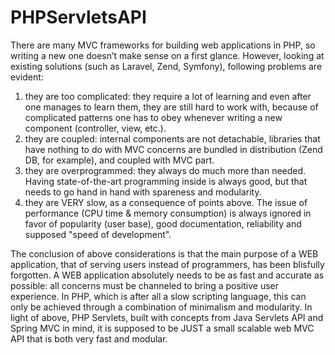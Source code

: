 # PHPServletsAPI

There are many MVC frameworks for building web applications in PHP, so writing a new one doesn’t make sense on a first glance. However, looking at existing solutions (such as Laravel, Zend, Symfony), following problems are evident:

1. they are too complicated: they require a lot of learning and even after one manages to learn them, they are still hard to work with, because of complicated patterns one has to obey whenever writing a new component (controller, view, etc.). 
2. they are coupled: internal components are not detachable, libraries that have nothing to do with MVC concerns are bundled in distribution (Zend DB, for example), and coupled with MVC part.
3. they are overprogrammed: they always do much more than needed. Having state-of-the-art programming inside is always good, but that needs to go hand in hand with spareness and modularity.
4. they are VERY slow, as a consequence of points above. The issue of performance (CPU time & memory consumption) is always ignored in favor of popularity (user base), good documentation, reliability and supposed "speed of development".

The conclusion of above considerations is that the main purpose of a WEB application, that of serving users instead of programmers, has been blisfully forgotten. A WEB application absolutely needs to be as fast and accurate as possible: all concerns must be channeled to bring a positive user experience. In PHP, which is after all a slow scripting language, this can only be achieved through a combination of minimalism and modularity. In light of above, PHP Servlets, built with concepts from Java Servlets API and Spring MVC in mind, it is supposed to be JUST a small scalable web MVC API that is both very fast and modular.

